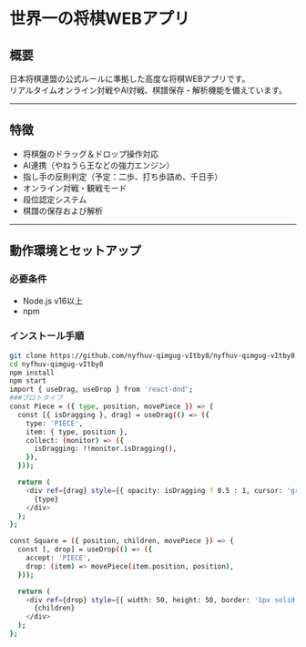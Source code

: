 # 世界一の将棋WEBアプリ

## 概要
日本将棋連盟の公式ルールに準拠した高度な将棋WEBアプリです。  
リアルタイムオンライン対戦やAI対戦、棋譜保存・解析機能を備えています。

---

## 特徴
- 将棋盤のドラッグ＆ドロップ操作対応
- AI連携（やねうら王などの強力エンジン）
- 指し手の反則判定（予定：二歩、打ち歩詰め、千日手）
- オンライン対戦・観戦モード
- 段位認定システム
- 棋譜の保存および解析

---

## 動作環境とセットアップ

### 必要条件
- Node.js v16以上
- npm

### インストール手順
```bash
git clone https://github.com/nyfhuv-qimgug-vItby8/nyfhuv-qimgug-vItby8.git
cd nyfhuv-qimgug-vItby8
npm install
npm start
import { useDrag, useDrop } from 'react-dnd';
###プロトタイプ
const Piece = ({ type, position, movePiece }) => {
  const [{ isDragging }, drag] = useDrag(() => ({
    type: 'PIECE',
    item: { type, position },
    collect: (monitor) => ({
      isDragging: !!monitor.isDragging(),
    }),
  }));

  return (
    <div ref={drag} style={{ opacity: isDragging ? 0.5 : 1, cursor: 'grab' }}>
      {type}
    </div>
  );
};

const Square = ({ position, children, movePiece }) => {
  const [, drop] = useDrop(() => ({
    accept: 'PIECE',
    drop: (item) => movePiece(item.position, position),
  }));

  return (
    <div ref={drop} style={{ width: 50, height: 50, border: '1px solid black' }}>
      {children}
    </div>
  );
};
